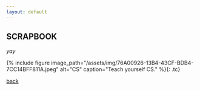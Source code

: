 ```yaml
---
layout: default
---
```


## SCRAPBOOK

_yay_

{% include figure image_path="/assets/img/76A00926-13B4-43CF-BDB4-7CC14BFF811A.jpeg" alt="CS" caption="Teach yourself CS." %}{: .tc}

[back](https://srterm.github.io/srt/blog.html)
